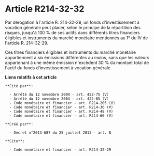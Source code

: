 # Article R214-32-32

Par dérogation à l'article R. 214-32-29, un fonds d'investissement à vocation générale peut placer, selon le principe de la
répartition des risques, jusqu'à 100 % de ses actifs dans différents titres financiers éligibles et instruments du marché
monétaire mentionnés au 1° du IV de l'article R. 214-32-29. 

Ces titres financiers éligibles et instruments du marché monétaire appartiennent à six émissions différentes au moins, sans
que les valeurs appartenant à une même émission n'excèdent 30 % du montant total de l'actif du fonds d'investissement à
vocation générale.

**Liens relatifs à cet article**

	**Cité par**:

	  - Arrêté du 12 novembre 2004 - art. 422-75 (V)
	  - Arrêté du 12 novembre 2004 - art. 422-85 (V)
	  - Code monétaire et financier - art. R214-205 (V)
	  - Code monétaire et financier - art. R214-36 (V)
	  - Code monétaire et financier - art. R214-48 (V)
	  - Code monétaire et financier - art. R214-66 (V)

	**Créé par**:

	  - Décret n°2013-687 du 25 juillet 2013 - art. 8

	**Cite**:

	  - Code monétaire et financier - art. R214-32-29
